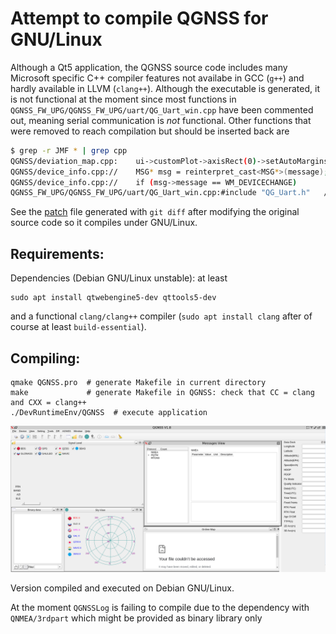 # Attempt to compile QGNSS for GNU/Linux

Although a Qt5 application, the QGNSS source code includes many Microsoft 
specific C++ compiler features not availabe in GCC (``g++``) and hardly 
available in LLVM (``clang++``). Although the executable is generated, it is
not functional at the moment since most functions in
``QGNSS_FW_UPG/QGNSS_FW_UPG/uart/QG_Uart_win.cpp`` have been commented out,
meaning serial communication is *not* functional. Other functions that were
removed to reach compilation but should be inserted back are
```bash
$ grep -r JMF * | grep cpp
QGNSS/deviation_map.cpp:    ui->customPlot->axisRect(0)->setAutoMargins(QCP::msNone); // 去除边框 JMF
QGNSS/device_info.cpp://    MSG* msg = reinterpret_cast<MSG*>(message);  // JMF
QGNSS/device_info.cpp://    if (msg->message == WM_DEVICECHANGE)         // JMF
QGNSS_FW_UPG/QGNSS_FW_UPG/uart/QG_Uart_win.cpp:#include "QG_Uart.h"   // JMF this whole file has been broken and must be adapted to unix tty
```

See the [patch](patch) file generated with ``git diff`` after modifying the original source code so
it compiles under GNU/Linux.

## Requirements:

Dependencies (Debian GNU/Linux unstable): at least
```
sudo apt install qtwebengine5-dev qttools5-dev
```
and a functional ``clang/clang++`` compiler (``sudo apt install clang`` after of course at least ``build-essential``).

## Compiling:

```
qmake QGNSS.pro  # generate Makefile in current directory
make             # generate Makefile in QGNSS: check that CC = clang and CXX = clang++
./DevRuntimeEnv/QGNSS  # execute application
```

<img src="2024-11-29-180920_2704x1050_scrot.png">

Version compiled and executed on Debian GNU/Linux.

At the moment ``QGNSSLog`` is failing to compile due to the dependency with ``QNMEA/3rdpart`` which might be
provided as binary library only
